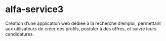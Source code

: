 # alfa-service3
Création d’une application web dédiée à la recherche d’emploi, permettant aux utilisateurs de créer des profils, postuler à des offres, et suivre leurs candidatures.
